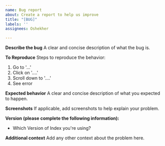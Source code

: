 ```yaml
---
name: Bug report
about: Create a report to help us improve
title: "[BUG]"
labels: ''
assignees: Oshekher

---
```


**Describe the bug**
A clear and concise description of what the bug is.

**To Reproduce**
Steps to reproduce the behavior:
1. Go to '...'
2. Click on '....'
3. Scroll down to '....'
4. See error

**Expected behavior**
A clear and concise description of what you expected to happen.

**Screenshots**
If applicable, add screenshots to help explain your problem.

**Version (please complete the following information):**
 - Which Version of Index you're using?

**Additional context**
Add any other context about the problem here.
